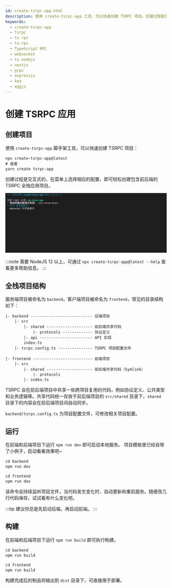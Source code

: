 ```yaml
---
id: create-tsrpc-app.html
description: 使用 create-tsrpc-app 工具，可以快速创建 TSRPC 项目。创建过程是交互式的，在菜单上选择相应的配置，即可轻松创建包含前后端的 TSRPC 全栈应用项目。
keywords:
  - create-tsrpc-app
  - tsrpc
  - ts rpc
  - ts-rpc
  - TypeScript RPC
  - websocket
  - ts nodejs
  - nestjs
  - grpc
  - expressjs
  - koa
  - eggjs
---
```


# 创建 TSRPC 应用

## 创建项目

使用 `create-tsrpc-app` 脚手架工具，可以快速创建 TSRPC 项目：

```shell
npx create-tsrpc-app@latest
# 或者
yarn create tsrpc-app
```

创建过程是交互式的，在菜单上选择相应的配置，即可轻松创建包含前后端的 TSRPC 全栈应用项目。

![](assets/create-tsrpc-app.gif)

:::note
需要 NodeJS 12 以上，可通过 `npx create-tsrpc-app@latest --help` 查看更多帮助信息。
:::

## 全栈项目结构

服务端项目被命名为 `backend`，客户端项目被命名为 `frontend`，常见的目录结构如下：

```
|- backend --------------------------- 后端项目
    |- src
        |- shared -------------------- 前后端共享代码
            |- protocols ------------- 协议定义
        |- api ----------------------- API 实现
        index.ts
    |- tsrpc.config.ts --------------- TSRPC 项目配置文件

|- frontend -------------------------- 前端项目
    |- src
        |- shared -------------------- 前后端共享代码（Symlink）
            |- protocols
        |- index.ts
```

TSRPC 会在前后端项目中共享一些跨项目复用的代码，例如协议定义、公共类型和业务逻辑等。共享代码统一存放于前后端项目的 `src/shared` 目录下，`shared` 目录下的内容会在前后端项目间自动同步。

`backend/tsrpc.config.ts` 为项目配置文件，可修改相关项目配置。

## 运行

在前端和后端项目下运行 `npm run dev` 即可启动本地服务。
项目模板里已经自带了小例子，启动看看效果吧~

```shell
cd backend
npm run dev
```

```shell
cd frontend
npm run dev
```

该命令会持续监听项目文件，当代码发生变化时，自动更新和重启服务。随便改几行代码保存，试试看有什么变化吧。

:::tip
建议你总是先启动后端，再启动前端。
:::

## 构建

在前端和后端项目下运行 `npm run build` 即可执行构建。

```shell
cd backend
npm run build
```

```shell
cd frontend
npm run build
```

构建完成后的制品将输出到 `dist` 目录下，可直接用于部署。
